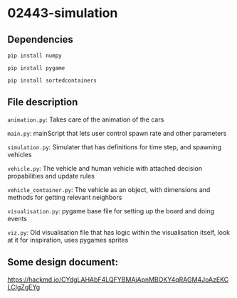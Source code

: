 # 02443-simulation


## Dependencies

`pip install numpy`

`pip install pygame`

`pip install sortedcontainers`

## File description
`animation.py`: Takes care of the animation of the cars

`main.py`: mainScript that lets user control spawn rate and other parameters

`simulation.py`: Simulater that has definitions for time step, and spawning vehicles

`vehicle.py`: The vehicle and human vehicle with attached decision propabilities and update rules

`vehicle_container.py`: The vehicle as an object, with dimensions and methods for getting relevant neighbors

`visualisation.py`: pygame base file for setting up the board and doing events

`viz.py`: Old visualisation file that has logic within the visualisation itself, look at it for inspiration, uses pygames sprites

## Some design document:
https://hackmd.io/CYdgLAHAbF4LQFYBMAjApnMBOKY4qRAGM4JoAzEKCLCIgZgEYg
